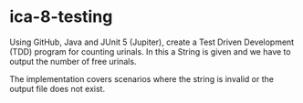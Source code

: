 # ica-8-testing
Using GitHub, Java and JUnit 5 (Jupiter), create a Test Driven Development (TDD) program for counting urinals. In this a String is given and we have to output the number of free urinals. 

The implementation covers scenarios where the string is invalid or the output file does not exist.